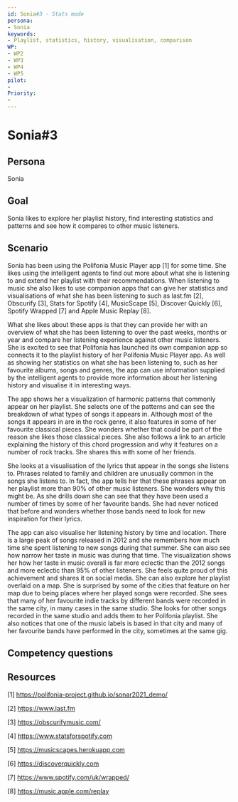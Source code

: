 ```yaml
---
id: Sonia#3 - Stats mode
persona: 
- Sonia
keywords: 
- Playlist, statistics, history, visualisation, comparison
WP:
- WP2
- WP3
- WP4
- WP5
pilot:
- 
Priority:
- 
---
```

# Sonia#3

## Persona
Sonia

## Goal
Sonia likes to explore her playlist history, find interesting statistics and patterns and see how it compares to other music listeners.

## Scenario  
Sonia has been using the Polifonia Music Player app [1] for some time. She likes using the intelligent agents to find out more about what she is listening to and extend her playlist with their recommendations. When listening to music she also likes to use companion apps that can give her statistics and visualisations of what she has been listening to such as last.fm [2], Obscurify [3], Stats for Spotify [4], MusicScape [5], Discover Quickly [6], Spotify Wrapped [7] and Apple Music Replay [8].

What she likes about these apps is that they can provide her with an overview of what she has been listening to over the past weeks, months or year and compare her listening experience against other music listeners. She is excited to see that Polifonia has launched its own companion app so connects it to the playlist history of her Polifonia Music Player app. As well as showing her statistics on what she has been listening to, such as her favourite albums, songs and genres, the app can use information supplied by the intelligent agents to provide more information about her listening history and visualise it in interesting ways.

The app shows her a visualization of harmonic patterns that commonly appear on her playlist. She selects one of the patterns and can see the breakdown of what types of songs it appears in. Although most of the songs it appears in are in the rock genre, it also features in some of her favourite classical pieces. She wonders whether that could be part of the reason she likes those classical pieces. She also follows a link to an article explaining the history of this chord progression and why it features on a number of rock tracks. She shares this with some of her friends.

She looks at a visualisation of the lyrics that appear in the songs she listens to. Phrases related to family and children are unusually common in the songs she listens to. In fact, the app tells her that these phrases appear on her playlist more than 90% of other music listeners. She wonders why this might be. As she drills down she can see that they have been used a number of times by some of her favourite bands. She had never noticed that before and wonders whether those bands need to look for new inspiration for their lyrics. 

The app can also visualise her listening history by time and location. There is a large peak of songs released in 2012 and she remembers how much time she spent listening to new songs during that summer. She can also see how narrow her taste in music was during that time. The visualization shows her how her taste in music overall is far more eclectic than the 2012 songs and more eclectic than 95% of other listeners. She feels quite proud of this achievement and shares it on social media. She can also explore her playlist overlaid on a map. She is surprised by some of the cities that feature on her map due to being places where her played songs were recorded. She sees that many of her favourite indie tracks by different bands were recorded in the same city, in many cases in the same studio. She looks for other songs recorded in the same studio and adds them to her Polifonia playlist. She also notices that one of the music labels is based in that city and  many of her favourite bands have performed in the city, sometimes at the same gig.



## Competency questions 


## Resources
[1] https://polifonia-project.github.io/sonar2021_demo/

[2] https://www.last.fm

[3] https://obscurifymusic.com/

[4] https://www.statsforspotify.com

[5] https://musicscapes.herokuapp.com

[6] https://discoverquickly.com

[7] https://www.spotify.com/uk/wrapped/

[8] https://music.apple.com/replay
